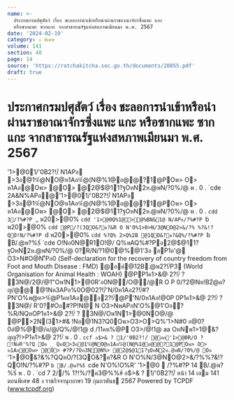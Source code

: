 ```yaml
---
name: >-
  ประกาศกรมปศุสัตว์ เรื่อง ชะลอการนำเข้าหรือนำผ่านราชอาณาจักรซึ่งแพะ แกะ
  หรือซากแพะ ซากแกะ จากสาธารณรัฐแห่งสหภาพเมียนมา พ.ศ. 2567
date: '2024-02-19'
category: ง พิเศษ
volume: 141
section: 48
page: 14
source: 'https://ratchakitcha.soc.go.th/documents/20855.pdf'
draft: true
---
```


# ประกาศกรมปศุสัตว์ เรื่อง ชะลอการนำเข้าหรือนำผ่านราชอาณาจักรซึ่งแพะ แกะ หรือซากแพะ ซากแกะ จากสาธารณรัฐแห่งสหภาพเมียนมา พ.ศ. 2567

'1>@01/'0B2?!/์ N1APอ >3อ@1%ํ@NO@ห1Aอ%ํ@(N@%1@อ@@?1@POพ> O> ห1Aอ@Oพ> @O> @2@$@11?ฐOหN2ห.@พN/?0%/@ พ . 0 . `cde 2A&N%APอ@'1>@01/'0B2?!/์ N1APอ >3อ@1%ํ@NO@ห1Aอ%ํ@(N@%1@อ@@?1@POพ> O> ห1Aอ@Oพ> @O> @2@$@11?ฐOหN2ห.@พN/?0%/@ พ . 0 . `cdd 3/?%#?P `_ พ20>@0% `cdd '1>@0Q%1@>@%BN&1@ N/APอ/?%#?P `b พ20>@0% `cdd @P/?(3QO&?ค?&R O N'O%1>0>N/3@NO@2>&/?% %?&!?QO!N/?%#?P `d พ20>@0% `cdd %?Q% 2>Q%2B @1QO&?ค?&Q%/?%#?P `b B/.@พ?%$์ `cde O!Nอ0N@R1O!@/ Q%พAQ%#?Pอ2@$@11?ฐOหN2ห.@พN/?0%/@ 0?R/N/?1@0@%@1'3อ อP1ค'@ O3>N#O@N'ืPอ0 (Self-declaration for the recovery of country freedom from Foot and Mouth Disease : FMD) @อค์@12B.@พ2?!/์P3 (World Organisation for Animal Health : WOAH) @PP1ค1>&@ 2?!/์ ? 3N@/2@/@1"Oพ1N1>@0R'อ0N@/O@/@R O P 0/?2@Nห!B2ํ@ค?ญ/@@ @1Nค3APอ%0O@02?!/์'N/0ห1Aอ2?!/์#?PN'O%พ@ห>%ํ@P1คห1Aอ@อ2?!/์@P'N/0ห1Aอ!@0P 0P1ค1>&@ 2?!/์ ? 3N@/ R'0?#Oอ#?P!N@ N O3>NพAPอN'O%@1'Oอ?%R/NQหOP1ค1>&@ 2?!/์ ? 3N@/Oพ1N1>@0NO@/@ @P>2N(31>#& !Nอ@1N3?Q0Oพ>O3>O>Q%'1>N#0 อ@0?0อํ@%@!@/ค/@/Q%/@!1@ d /11คห%@P O3>/@!1@ aa OหNพ1>1@&?ญญ?!>P1ค1>&@ 2?!/์ พ . 0 . `ccf อ$>& ? 1/'0B2?!/์ @ออ'1>@0R/O ? !NอR'%?Q Oอ _ QหO>3อ@1%ํ@NO@ห1Aอ%ํ@(N@%1@อ@@?1@POพ> O> ห1Aอ@Oพ> @O> #?P/?Oห3Nํ@N%> @2@$@11?ฐOหN2ห.@พN/?0%/@ Oอ ` '1>@0&?&%?QQหO/?(3QO&?ค?&R O N'O%N/3@NO@2>&/?%%?&!?QO!N/?%#?P `b B/.@พ?%$์ `cde N'O%!O%R' '1>@0  /?%#?P 14 B/.@พ?%$์ พ . 0 . `cd 7 2//% 1?!%/?ค3@%%#์ อ$>& ? 1/'0B2?!/์ หน้า 14 เลม 141 ตอนพิเศษ 48 ง ราชกิจจานุเบกษา 19 กุมภาพันธ 2567 Powered by TCPDF (www.tcpdf.org)
